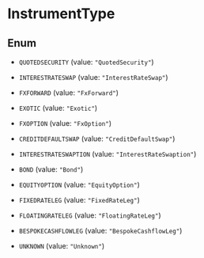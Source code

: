 

# InstrumentType

## Enum


* `QUOTEDSECURITY` (value: `"QuotedSecurity"`)

* `INTERESTRATESWAP` (value: `"InterestRateSwap"`)

* `FXFORWARD` (value: `"FxForward"`)

* `EXOTIC` (value: `"Exotic"`)

* `FXOPTION` (value: `"FxOption"`)

* `CREDITDEFAULTSWAP` (value: `"CreditDefaultSwap"`)

* `INTERESTRATESWAPTION` (value: `"InterestRateSwaption"`)

* `BOND` (value: `"Bond"`)

* `EQUITYOPTION` (value: `"EquityOption"`)

* `FIXEDRATELEG` (value: `"FixedRateLeg"`)

* `FLOATINGRATELEG` (value: `"FloatingRateLeg"`)

* `BESPOKECASHFLOWLEG` (value: `"BespokeCashflowLeg"`)

* `UNKNOWN` (value: `"Unknown"`)



